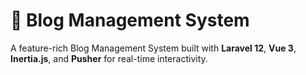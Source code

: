 # 📝 Blog Management System

A feature-rich Blog Management System built with **Laravel 12**, **Vue 3**, **Inertia.js**, and **Pusher** for real-time interactivity.

